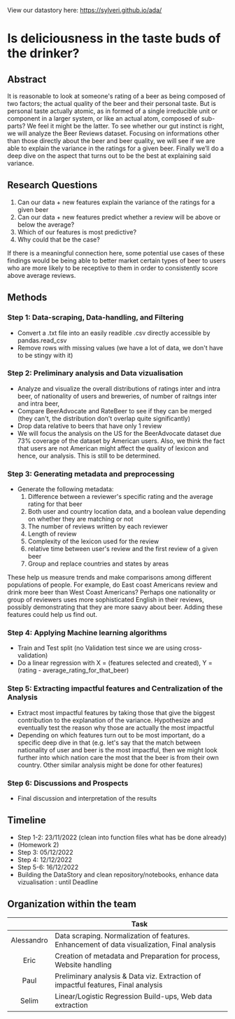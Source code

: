 View our datastory here: https://sylveri.github.io/ada/
# Is deliciousness in the taste buds of the drinker? 

## Abstract
It is reasonable to look at someone's rating of a beer as being composed of two factors; the actual quality of the beer and their personal taste. But is personal taste actually atomic, as in formed of a single irreducible unit or component in a larger system, or like an actual atom, composed of sub-parts? 
We feel it might be the latter.
To see whether our gut instinct is right, we will analyze the Beer Reviews dataset. Focusing on informations other than those directly about the beer and beer quality, we will see if we are able to explain the variance in the ratings for a given beer. Finally we’ll do a deep dive on the aspect that turns out to be the best at explaining said variance.


## Research Questions
1) Can our data + new features explain the variance of the ratings for a given beer
2) Can our data + new features predict whether a review will be above or below the average?
3) Which of our features is most predictive?
4) Why could that be the case?

If there is a meaningful connection here, some potential use cases of these findings would be being able to better market certain types of beer to users who are more likely to be receptive to them in order to consistently score above average reviews.

## Methods
### Step 1: Data-scraping, Data-handling, and Filtering

* Convert a .txt file into an easily readible .csv directly accessible  by pandas.read_csv
* Remove rows with missing values (we have a lot of data, we don't have to be stingy with it)

### Step 2: Preliminary analysis and Data vizualisation

* Analyze and visualize the overall distributions of ratings inter and intra beer, of nationality of users and breweries, of number of raitngs inter and intra beer, 
* Compare BeerAdvocate and RateBeer to see if they can be merged (they can't, the distribution don't overlap quite significantly)
* Drop data relative to beers that have only 1 review
* We will focus the analysis on the US for the BeerAdvocate dataset due 73% coverage of the dataset by American users. Also, we think the fact that users are not American might affect the quality of lexicon and hence, our analysis. This is still to be determined.

### Step 3: Generating metadata and preprocessing
- Generate the following metadata:
  1. Difference between a reviewer's specific rating and the average rating for that beer 
  2. Both user and country location data, and a boolean value depending on whether they are matching or not
  3. The number of reviews written by each reviewer
  4. Length of review
  5. Complexity of the lexicon used for the review 
  6. relative time between user's review and the first review of a given beer
  9. Group and replace countries and states by areas
  
These help us measure trends and make comparisons among different populations of people. For example, do East coast Americans review and drink more beer than West Coast Americans? Perhaps one nationality or group of reviewers uses more sophisticated English in their reviews, possibly demonstrating that they are more saavy about beer. Adding these features could help us find out.

### Step 4: Applying Machine learning algorithms

* Train and Test split (no Validation test since we are using cross-validation)
* Do a linear regression with X = (features selected and created), Y = (rating - average_rating_for_that_beer)

### Step 5: Extracting impactful features and Centralization of the Analysis

* Extract most impactful features by taking those that give the biggest contribution to the explanation of the variance. Hypothesize and eventually test the reason why those are actually the most impactful
* Depending on which features turn out to be most important, do a specific deep dive in that (e.g. let's say that the match between nationality of user and beer is the most impactful, then we might look further into which nation care the most that the beer is from their own country. Other similar analysis might be done for other features)

### Step 6: Discussions and Prospects

* Final discussion and interpretation of the results



##  Timeline

* Step 1-2: 23/11/2022 (clean into function files what has be done already)
* (Homework 2)
* Step 3: 05/12/2022 
* Step 4: 12/12/2022
* Step 5-6: 16/12/2022
* Building the DataStory and clean repository/notebooks, enhance data vizualisation : until Deadline

## Organization within the team
| | Task |
| :---:|---|
| Alessandro| Data scraping. Normalization of features. Enhancement of data visualization, Final analysis|
| Eric | Creation of metadata and Preparation for process, Website handling|
| Paul | Preliminary analysis & Data viz. Extraction of impactful features, Final analysis|
| Selim | Linear/Logistic Regression Build-ups, Web data extraction|

